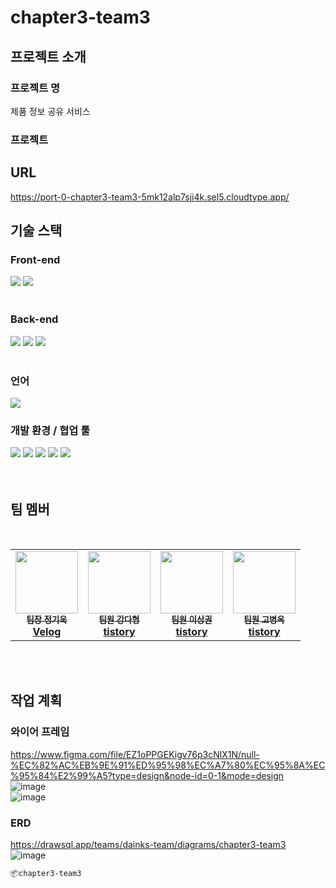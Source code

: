 # chapter3-team3

## 프로젝트 소개
### 프로젝트 명
제품 정보 공유 서비스
### 프로젝트

## URL
https://port-0-chapter3-team3-5mk12alp7sji4k.sel5.cloudtype.app/
## 기술 스택

### Front-end
<div align=left> 
<img src="https://img.shields.io/badge/css3-1572B6?style=for-the-badge&logo=css3&logoColor=white">
<img src="https://img.shields.io/badge/html5-E34F26?style=for-the-badge&logo=html5&logoColor=white">
</div>
<br/>

### Back-end
<div align=left> 
<img src="https://img.shields.io/badge/.env-ECD53F?style=for-the-badge&logo=dotenv&logoColor=white">
<img src="https://img.shields.io/badge/express-000000?style=for-the-badge&logo=express&logoColor=white">
<img src="https://img.shields.io/badge/node.js-339933?style=for-the-badge&logo=nodedotjs&logoColor=white">
</div>
<br/>


### 언어
<img src="https://img.shields.io/badge/javascript-F7DF1E?style=for-the-badge&logo=javascript&logoColor=black">

### 개발 환경 / 협업 툴
<div align=left> 
<img src="https://img.shields.io/badge/vscode-007ACC?style=for-the-badge&logo=visualstudiocode&logoColor=white">
<img src="https://img.shields.io/badge/github-181717?style=for-the-badge&logo=github&logoColor=white">
<img src="https://img.shields.io/badge/git-F05032?style=for-the-badge&logo=git&logoColor=white">
<img src="https://img.shields.io/badge/yarn-2C8EBB?style=for-the-badge&logo=yarn&logoColor=white">
<img src="https://img.shields.io/badge/vue.js-4FC08D?style=for-the-badge&logo=vuedotjs&logoColor=white">

</div>

<br/>
<br/>

## 팀 멤버
<br/>
<table>
    <tr>
        <td align="center">
            <a href="https://github.com/heyfuxkingcheez">
                <img src="https://avatars.githubusercontent.com/u/143869354?v=4" width="100px"; alt style="max=width: 100%;">
                <br><sub><b>팀장 정기욱</b></sub>
                <br><sub><b><a href="https://velog.io/@jgw987">Velog</a></b></sub></td>
        <td align="center">
            <a href="https://github.com/dainK">
                <img src="https://avatars.githubusercontent.com/u/26786677?v=4" width="100px"; alt style="max=width: 100%;">
                <br><sub><b>팀원 강다형</b></sub>
                <br><sub><b><a href="https://dadah.tistory.com">tistory</a></b></sub></td>
        <td align="center">
            <a href="https://github.com/sangkwonlee1722e">
                <img src="https://avatars.githubusercontent.com/u/147799382?v=4" width="100px"; alt style="max=width: 100%;">
                <br><sub><b>팀원 이상권</b></sub>
                <br><sub><b><a href="https://lsg8335.tistory.com/">tistory</a></b></sub></td>
        <td align="center">
            <a href="https://github.com/nemo4">
                <img src="https://avatars.githubusercontent.com/u/25000762?v=4" width="100px"; alt style="max=width: 100%;">
                <br><sub><b>팀원 고병옥</b></sub>
                <br><sub><b><a href="">tistory</a></b></sub></td>

</tr>
</table>
<br/>
<br/>

## 작업 계획
### 와이어 프레임
https://www.figma.com/file/EZ1oPPGEKigv76p3cNlX1N/null-%EC%82%AC%EB%9E%91%ED%95%98%EC%A7%80%EC%95%8A%EC%95%84%E2%99%A5?type=design&node-id=0-1&mode=design
<br/>
![image](https://github.com/dainK/chapter3-team3/assets/26786677/ed1a0706-ec8a-4d92-ae53-893f6db97724)
<br/>
![image](https://github.com/dainK/chapter3-team3/assets/26786677/dc117c7f-d9ec-4471-971c-8fc1ccfa9b9e)
<br/>

### ERD
https://drawsql.app/teams/dainks-team/diagrams/chapter3-team3
<br/>
![image](https://github.com/dainK/chapter3-team3/assets/26786677/8788f2b8-4636-430e-8d31-b54b167e842b)
<br/>


```bash
📦chapter3-team3
```

